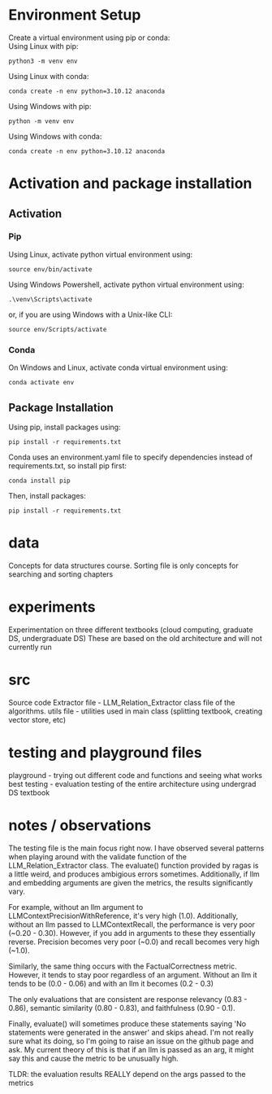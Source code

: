 # Environment Setup
Create a virtual environment using pip or conda:<br/>
Using Linux with pip:
```
python3 -m venv env
```
Using Linux with conda:
```
conda create -n env python=3.10.12 anaconda
```
Using Windows with pip:
```
python -m venv env
```
Using Windows with conda:
```
conda create -n env python=3.10.12 anaconda
```

# Activation and package installation
## Activation
### Pip
Using Linux, activate python virtual environment using:<br/>
```
source env/bin/activate
```
Using Windows Powershell, activate python virtual environment using:
```
.\venv\Scripts\activate
```
or, if you are using Windows with a Unix-like CLI:
```
source env/Scripts/activate
```
### Conda
On Windows and Linux, activate conda virtual environment using:
```
conda activate env
```
## Package Installation
Using pip, install packages using:
```
pip install -r requirements.txt
```
Conda uses an environment.yaml file to specify dependencies instead of requirements.txt, so install pip first:
```
conda install pip
```
Then, install packages:
```
pip install -r requirements.txt
```

# data
Concepts for data structures course. Sorting file is only concepts for searching and sorting chapters

# experiments
Experimentation on three different textbooks (cloud computing, graduate DS, undergraduate DS)
These are based on the old architecture and will not currently run

# src
Source code
Extractor file - LLM_Relation_Extractor class file of the algorithms.
utils file - utilities used in main class (splitting textbook, creating vector store, etc)

# testing and playground files
playground - trying out different code and functions and seeing what works best 
testing - evaluation testing of the entire architecture using undergrad DS textbook

# notes / observations
The testing file is the main focus right now. I have observed several patterns when playing around with the validate function of the LLM_Relation_Extractor class. The evaluate() function provided by ragas is a little weird, and produces ambigious errors sometimes. Additionally, if llm and embedding arguments are given the metrics, the results significantly vary. 

For example, without an llm argument to LLMContextPrecisionWithReference, it's very high (1.0). Additionally, without an llm passed to LLMContextRecall, the performance is very poor (~0.20 - 0.30). However, if you add in arguments to these they essentially reverse. Precision becomes very poor (~0.0) and recall becomes very high (~1.0). 

Similarly, the same thing occurs with the FactualCorrectness metric. However, it tends to stay poor regardless of an argument. Without an llm it tends to be (0.0 - 0.06) and with an llm it becomes (0.2 - 0.3)

The only evaluations that are consistent are response relevancy (0.83 - 0.86), semantic similarity (0.80 - 0.83), and faithfulness (0.90 - 0.1).

Finally, evaluate() will sometimes produce these statements saying 'No statements were generated in the answer' and skips ahead. I'm not really sure what its doing, so I'm going to raise an issue on the github page and ask. My current theory of this is that if an llm is passed as an arg, it might say this and cause the metric to be unusually high.


TLDR: the evaluation results REALLY depend on the args passed to the metrics

